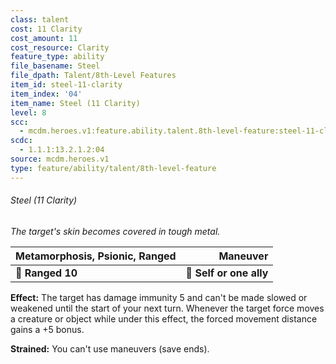 ```yaml
---
class: talent
cost: 11 Clarity
cost_amount: 11
cost_resource: Clarity
feature_type: ability
file_basename: Steel
file_dpath: Talent/8th-Level Features
item_id: steel-11-clarity
item_index: '04'
item_name: Steel (11 Clarity)
level: 8
scc:
  - mcdm.heroes.v1:feature.ability.talent.8th-level-feature:steel-11-clarity
scdc:
  - 1.1.1:13.2.1.2:04
source: mcdm.heroes.v1
type: feature/ability/talent/8th-level-feature
---
```


###### Steel (11 Clarity)

*The target's skin becomes covered in tough metal.*

| **Metamorphosis, Psionic, Ranged** |            **Maneuver** |
| ---------------------------------- | ----------------------: |
| **📏 Ranged 10**                   | **🎯 Self or one ally** |

**Effect:** The target has damage immunity 5 and can't be made slowed or weakened until the start of your next turn. Whenever the target force moves a creature or object while under this effect, the forced movement distance gains a +5 bonus.

**Strained:** You can't use maneuvers (save ends).
